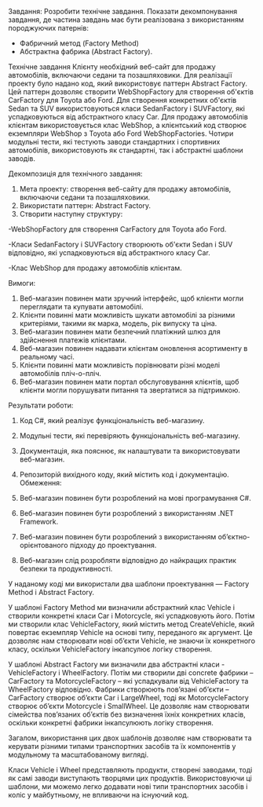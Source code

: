 Завдання:
Розробити технічне завдання. Показати декомпонування завдання, де частина завдань має бути реалізована з використанням породжуючих патернів:
-	Фабричний метод (Factory Method) 
-	Абстрактна фабрика (Abstract Factory).

Технічне завдання
Клієнту необхідний веб-сайт для продажу автомобілів, включаючи седани та позашляховики. Для реалізації проекту було надано код, який використовує паттерн Abstract Factory. Цей паттерн дозволяє створити WebShopFactory для створення об'єктів CarFactory для Toyota або Ford. Для створення конкретних об'єктів Sedan та SUV використовуються класи SedanFactory і SUVFactory, які успадковуються від абстрактного класу Car. Для продажу автомобілів клієнтам використовується клас WebShop, а клієнтський код створює екземпляри WebShop з Toyota або Ford WebShopFactories. Чотири модульні тести, які тестують заводи стандартних і спортивних автомобілів, використовують як стандартні, так і абстрактні шаблони заводів.

Декомпозиція для технічного завдання:

1. Мета проекту: створення веб-сайту для продажу автомобілів, включаючи седани та позашляховики.
2. Використати паттерн: Abstract Factory.
3. Створити наступну структуру:
  
  -WebShopFactory для створення CarFactory для Toyota або Ford.
  
  -Класи SedanFactory і SUVFactory створюють об'єкти Sedan і SUV відповідно, які успадковуються від абстрактного класу Car.
  
  -Клас WebShop для продажу автомобілів клієнтам.


Вимоги:

1.	Веб-магазин повинен мати зручний інтерфейс, щоб клієнти могли переглядати та купувати автомобілі.
2.	Клієнти повинні мати можливість шукати автомобілі за різними критеріями, такими як марка, модель, рік випуску та ціна.
3.	Веб-магазин повинен мати безпечний платіжний шлюз для здійснення платежів клієнтами.
4.	Веб-магазин повинен надавати клієнтам оновлення асортименту в реальному часі.
5.	Клієнти повинні мати можливість порівнювати різні моделі автомобілів пліч-о-пліч.
6.	Веб-магазин повинен мати портал обслуговування клієнтів, щоб клієнти могли порушувати питання та звертатися за підтримкою.

Результати роботи:

1.	Код C#, який реалізує функціональність веб-магазину.
2.	Модульні тести, які перевіряють функціональність веб-магазину.
3.	Документація, яка пояснює, як налаштувати та використовувати веб-магазин.
4.	Репозиторій вихідного коду, який містить код і документацію.
Обмеження:

1.	Веб-магазин повинен бути розроблений на мові програмування C#.
2.	Веб-магазин повинен бути розроблений з використанням .NET Framework.
3.	Веб-магазин повинен бути розроблений з використанням об’єктно-орієнтованого підходу до проектування.
4.	Веб-магазин слід розробляти відповідно до найкращих практик безпеки та продуктивності.


У наданому коді ми використали два шаблони проектування — Factory Method і Abstract Factory.

У шаблоні Factory Method ми визначили абстрактний клас Vehicle і створили конкретні класи Car і Motorcycle, які успадковують його. Потім ми створили клас VehicleFactory, який містить метод CreateVehicle, який повертає екземпляр Vehicle на основі типу, переданого як аргумент. Це дозволяє нам створювати нові об’єкти Vehicle, не знаючи їх конкретного класу, оскільки VehicleFactory інкапсулює логіку створення.

У шаблоні Abstract Factory ми визначили два абстрактні класи - VehicleFactory і WheelFactory. Потім ми створили дві concrete фабрики – CarFactory та MotorcycleFactory – які успадкували від VehicleFactory та WheelFactory відповідно. Фабрики створюють пов’язані об’єкти – CarFactory створює об’єкти Car і LargeWheel, тоді як MotorcycleFactory створює об’єкти Motorcycle і SmallWheel. Це дозволяє нам створювати сімейства пов’язаних об’єктів без визначення їхніх конкретних класів, оскільки конкретні фабрики інкапсулюють логіку створення.

Загалом, використання цих двох шаблонів дозволяє нам створювати та керувати різними типами транспортних засобів та їх компонентів у модульному та масштабованому вигляді.

Класи Vehicle і Wheel представляють продукти, створені заводами, тоді як самі заводи виступають творцями цих продуктів. Використовуючи ці шаблони, ми можемо легко додавати нові типи транспортних засобів і коліс у майбутньому, не впливаючи на існуючий код.
